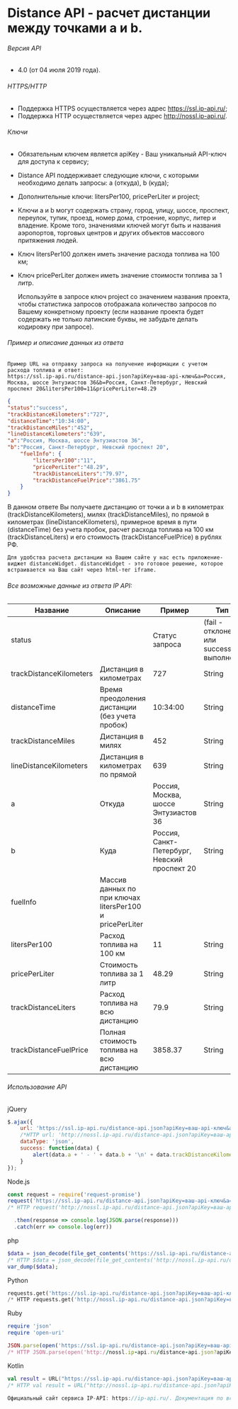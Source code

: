 # Distance API - расчет дистанции между точками a и b.

###### Версия API

- 4.0 (от 04 июля 2019 года).

###### HTTPS/HTTP

- Поддержка HTTPS осуществляется через адрес https://ssl.ip-api.ru/;
- Поддержка HTTP осуществляется через адрес http://nossl.ip-api.ru/.

###### Ключи

- Обязательным ключем является apiKey - Ваш уникальный API-ключ для доступа к сервису;
- Distance API поддерживает следующие ключи, с которыми необходимо делать запросы: a (откуда), b (куда);
- Дополнительные ключи: litersPer100, pricePerLiter и project;
- Ключи a и b могут содержать страну, город, улицу, шоссе, проспект, переулок, тупик, проезд, номер дома, строение, корпус, литер и владение. Кроме того, значениями ключей могут быть и названия аэропортов, торговых центров и других объектов массового притяжения людей.
- Ключ litersPer100 должен иметь значение расхода топлива на 100 км;
- Ключ pricePerLiter должен иметь значение стоимости топлива за 1 литр.

    Используйте в запросе ключ project со значением названия проекта, чтобы статистика запросов отображала количество запросов по Вашему конкретному проекту (если название проекта будет содержать не только латинские буквы, не забудьте делать кодировку при запросе).
    
###### Пример и описание данных из ответа

    Пример URL на отправку запроса на получение информации с учетом расхода топлива и ответ:
    https://ssl.ip-api.ru/distance-api.json?apiKey=ваш-api-ключ&a=Россия, Москва, шоссе Энтузиастов 36&b=Россия, Санкт-Петербург, Невский проспект 20&litersPer100=11&pricePerLiter=48.29
```json
{
"status":"success",
"trackDistanceKilometers":"727",
"distanceTime":"10:34:00",
"trackDistanceMiles":"452",
"lineDistanceKilometers":"639",
"a":"Россия, Москва, шоссе Энтузиастов 36",
"b":"Россия, Санкт-Петербург, Невский проспект 20",
	"fuelInfo": {
		"litersPer100":"11",
		"pricePerLiter":"48.29",
		"trackDistanceLiters":"79.97",
		"trackDistanceFuelPrice":"3861.75"
	}
}
```

В данном ответе Вы получаете дистанцию от точки a и b в километрах (trackDistanceKilometers), милях (trackDistanceMiles), по прямой в километрах (lineDistanceKilometers), примерное время в пути (distanceTime) без учета пробок, расчет расхода топлива на 100 км (trackDistanceLiters) и его стоимость (trackDistanceFuelPrice) в рублях РФ.
```
Для удобства расчета дистанции на Вашем сайте у нас есть приложение-виджет distanceWidget. distanceWidget - это готовое решение, которое встраивается на Ваш сайт через html-тег iframe.
```

###### Все возможные данные из ответа IP API:

|Название|Описание|Пример|Тип|
| --- | --- | --- | --- |
|status||Статус запроса|(fail - отклонен или success - выполнен)|success|String|
|trackDistanceKilometers|Дистанция в километрах|727|String|
|distanceTime|Время преодоления дистанции (без учета пробок)|10:34:00|String|
|trackDistanceMiles|Дистанция в милях|452|String|
|lineDistanceKilometers|Дистанция в километрах по прямой|639|String|
|a|Откуда|Россия, Москва, шоссе Энтузиастов 36|String|
|b|Куда|Россия, Санкт-Петербург, Невский проспект 20|String|
|fuelInfo|Массив данных по при ключах litersPer100 и pricePerLiter|		
|litersPer100|Расход топлива на 100 км|11|String|
|pricePerLiter|Стоимость топлива за 1 литр|48.29|String|
|trackDistanceLiters|Расход топлива на всю дистанцию|79.9|String|
|trackDistanceFuelPrice|Полная стоимость топлива на всю дистанцию|3858.37|String|

###### Использование API
jQuery
```js
$.ajax({
  	url: 'https://ssl.ip-api.ru/distance-api.json?apiKey=ваш-api-ключ&a=откуда&b=куда',
  	/*HTTP url: 'http://nossl.ip-api.ru/distance-api.json?apiKey=ваш-api-ключ&a=откуда&b=куда', */   
  	dataType: 'json',
    success: function(data) {
        alert(data.a + ' - ' + data.b + '\n' + data.trackDistanceKilometers + '\n' + data.trackDistanceMiles);
    }
});
```
Node.js
```js
const request = require('request-promise')
request('https://ssl.ip-api.ru/distance-api.json?apiKey=ваш-api-ключ&a=откуда&b=куда')
/* HTTP request('http://nossl.ip-api.ru/distance-api.json?apiKey=ваш-api-ключ&a=откуда&b=куда') */

  .then(response => console.log(JSON.parse(response)))
  .catch(err => console.log(err))
```
php
```php
$data = json_decode(file_get_contents('https://ssl.ip-api.ru/distance-api.json?apiKey=ваш-api-ключ&a=откуда&b=куда'));
/* HTTP $data = json_decode(file_get_contents('http://nossl.ip-api.ru/distance-api.json?apiKey=apiKey=ваш-api-ключ&a=откуда&b=куда')); */
var_dump($data);
```
Python
```python
requests.get('https://ssl.ip-api.ru/distance-api.json?apiKey=ваш-api-ключ&a=откуда&b=куда')
/* HTTP requests.get('http://nossl.ip-api.ru/distance-api.json?apiKey=ваш-api-ключ&a=откуда&b=куда') */
```
Ruby
```ruby
require 'json'
require 'open-uri'

JSON.parse(open('https://ssl.ip-api.ru/distance-api.json?apiKey=ваш-api-ключ&a=откуда&b=куда').read)
/* HTTP JSON.parse(open('http://nossl.ip-api.ru/distance-api.json?apiKey=ваш-api-ключ&a=откуда&b=куда').read) */
```
Kotlin
```kotlin
val result = URL("https://ssl.ip-api.ru/distance-api.json?apiKey=ваш-api-ключ&a=откуда&b=куда").readText()
/* HTTP val result = URL("http://nossl.ip-api.ru/distance-api.json?apiKey=ваш-api-ключ&a=откуда&b=куда").readText() */

Официальный сайт сервиса IP-API: https://ip-api.ru/. Документация по всем API: https://ip-api.ru/documentation/ или https://github.com/ip-api-ru/

